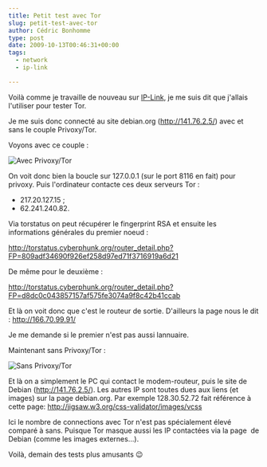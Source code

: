 ```yaml
---
title: Petit test avec Tor
slug: petit-test-avec-tor
author: Cédric Bonhomme
type: post
date: 2009-10-13T00:46:31+00:00
tags:
  - network
  - ip-link

---
```

Voilà comme je travaille de nouveau sur [IP-Link][1], je me suis dit que
j'allais l'utiliser pour tester Tor.

Je me suis donc connecté au site debian.org (http://141.76.2.5/) avec et sans
le couple Privoxy/Tor.

Voyons avec ce couple :

![Avec Privoxy/Tor](/images/blog/2014/08/avecTor.png)

On voit donc bien la boucle sur 127.0.0.1 (sur le port 8116 en fait) pour
privoxy. Puis l'ordinateur contacte ces deux serveurs Tor :

- 217.20.127.15 ;
- 62.241.240.82.

Via torstatus on peut récupérer le fingerprint RSA et ensuite les informations
générales du premier noeud :

http://torstatus.cyberphunk.org/router_detail.php?FP=809adf34690f926ef258d97ed71f3716919a6d21

De même pour le deuxième :

http://torstatus.cyberphunk.org/router_detail.php?FP=d8dc0c043857157af575fe3074a9f8c42b41ccab

Et là on voit donc que c'est le routeur de sortie. D'ailleurs la page nous le
dit : http://166.70.99.91/

Je me demande si le premier n'est pas aussi lannuaire.

Maintenant sans Privoxy/Tor :

![Sans Privoxy/Tor](/images/blog/2014/08/sansTor.png)

Et là on a simplement le PC qui contact le modem-routeur, puis le site de
Debian (http://141.76.2.5/). Les autres IP sont toutes dues aux liens
(et images) sur la page debian.org. Par exemple 128.30.52.72 fait référence à
cette page: http://jigsaw.w3.org/css-validator/images/vcss

Ici le nombre de connections avec Tor n'est pas spécialement élevé comparé à sans.
Puisque Tor masque aussi les IP contactées via la page  de Debian
(comme les images externes…).

Voilà, demain des tests plus amusants 😉

 [1]: https://git.sr.ht/~cedric/ip-link
